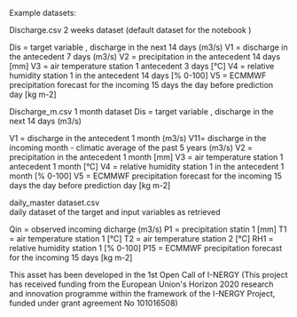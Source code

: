 Example datasets: 

Discharge.csv   2 weeks dataset (default dataset for the notebook )

Dis = target variable ,  discharge in the next 14 days (m3/s) 
V1 = discharge in the antecedent 7 days (m3/s) 
V2 = precipitation in the antecedent 14 days [mm]
V3 = air temperature station 1 antecedent 3 days [°C]
V4 = relative humidity  station 1 in the antecedent 14 days [% 0-100]
V5 = ECMMWF precipitation forecast for the incoming 15 days the day before prediction day [kg m-2]

Discharge_m.csv   1 month  dataset
Dis = target variable ,  discharge in the next 14 days (m3/s)

V1 = discharge in the antecedent 1 month (m3/s)
V11= discharge in the incoming  month - climatic average of the past 5 years (m3/s)
V2 = precipitation in the antecedent 1 month  [mm]
V3 = air temperature station 1 antecedent 1 month [°C]
V4 = relative humidity  station 1 in the antecedent 1 month [% 0-100]
V5 = ECMMWF precipitation forecast for the incoming 15 days the day before prediction day [kg m-2]

daily_master dataset.csv  
daily dataset of the target and input variables as retrieved 

Qin = observed incoming dicharge  (m3/s) 
P1 = precipitation statin 1   [mm]
T1 = air temperature station 1 [°C]
T2 = air temperature station 2 [°C]
RH1 = relative humidity  station 1  [% 0-100]
P15 = ECMMWF precipitation forecast for the incoming 15 days [kg m-2] 

This asset has been developed in the 1st Open Call of I-NERGY 
(This project has received funding from the European Union's Horizon 2020 research and innovation programme within the framework 
of the I-NERGY Project, funded under grant agreement No 101016508)
